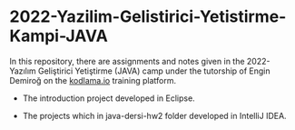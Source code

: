 # 2022-Yazilim-Gelistirici-Yetistirme-Kampi-JAVA

In this repository, there are assignments and notes given in the 2022-Yazılım Geliştirici Yetiştirme (JAVA) camp under the tutorship of Engin Demiroğ on the [kodlama.io](https://www.kodlama.io/) training platform.

- The introduction project developed in Eclipse. 

- The projects which in java-dersi-hw2 folder developed in IntelliJ IDEA. 


